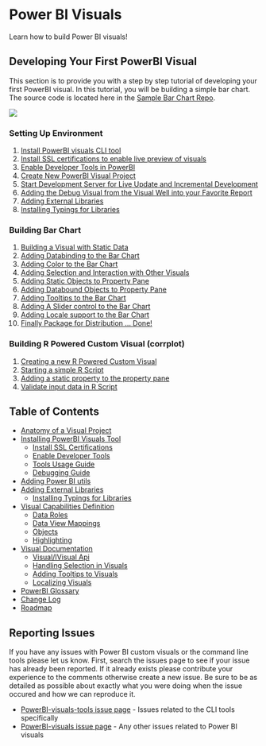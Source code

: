 # Power BI Visuals

Learn how to build Power BI visuals!
 
## Developing Your First PowerBI Visual
 
This section is to provide you with a step by step tutorial of developing your first PowerBI visual.
In this tutorial, you will be building a simple bar chart. The source code is located here in the [Sample Bar Chart Repo](https://github.com/Microsoft/PowerBI-visuals-sampleBarChart).

![](Tutorial/images/SampleBarChart.png)

### Setting Up Environment
1. [Install PowerBI visuals CLI tool](tools/README.md#installation)
2. [Install SSL certifications to enable live preview of visuals](tools/CertificateSetup.md)
3. [Enable Developer Tools in PowerBI](tools/DebugVisualSetup.md)
4. [Create New PowerBI Visual Project](tools/usage.md#creating-a-new-visual)
5. [Start Development Server for Live Update and Incremental Development](tools/usage.md#testing-your-visual-in-powerbi)
6. [Adding the Debug Visual from the Visual Well into your Favorite Report](tools/usage.md#viewing-your-visual-in-powerbi)
7. [Adding External Libraries](Tutorial/ExternalLibraries.md)
8. [Installing Typings for Libraries](Tutorial/Typings.md)

### Building Bar Chart
1. [Building a Visual with Static Data](Tutorial/StaticVisual.md)
2. [Adding Databinding to the Bar Chart](Tutorial/DataBinding.md)
3. [Adding Color to the Bar Chart](Tutorial/ColorPalette.md)
4. [Adding Selection and Interaction with Other Visuals](Tutorial/Selection.md)
5. [Adding Static Objects to Property Pane](Tutorial/StaticObjects.md)
6. [Adding Databound Objects to Property Pane](Tutorial/DataBoundObjects.md)
7. [Adding Tooltips to the Bar Chart](Tutorial/ToolTips.md)
8. [Adding A Slider control to the Bar Chart](Tutorial/SliderControl.md)
9. [Adding Locale support to the Bar Chart](https://github.com/Microsoft/PowerBI-visuals-sampleBarChart/blob/master/Tutorial/Locale.md)
10. [Finally Package for Distribution ... Done!](tools/usage.md#packaging-your-visual-for-distribution)

### Building R Powered Custom Visual (corrplot)
1. [Creating a new R Powered Custom Visual](RVisualTutorial/CreateNewVisual.md)
2. [Starting a simple R Script](RVisualTutorial/CorrplotScript.md)
3. [Adding a static property to the property pane](RVisualTutorial/PropertiesPane.md)
4. [Validate input data in R Script](RVisualTutorial/InputValidationInR.md)

## Table of Contents

* [Anatomy of a Visual Project](VisualProject.md)
* [Installing PowerBI Visuals Tool](tools/README.md#installation)
    * [Install SSL Certifications](tools/CertificateSetup.md)
    * [Enable Developer Tools](tools/DebugVisualSetup.md)
    * [Tools Usage Guide](tools/usage.md)
    * [Debugging Guide](tools/debugging.md)
* [Adding Power BI utils](Tutorial/Utils.md)    
* [Adding External Libraries](Tutorial/ExternalLibraries.md)
    * [Installing Typings for Libraries](Tutorial/Typings.md)
* [Visual Capabilities Definition](Capabilities/Capabilities.md)
    * [Data Roles](Capabilities/Capabilities.md#define-the-data-fields-your-visual-expects---dataroles)
    * [Data View Mappings](Capabilities/DataViewMappings.md)
    * [Objects](Capabilities/Objects.md)
    * [Highlighting](Capabilities/Highlighting.md)
* [Visual Documentation](Visual/Visual.md)
    * [Visual/IVisual Api](Visual/IVisualApi.md)
    * [Handling Selection in Visuals](Visual/Selection.md)
    * [Adding Tooltips to Visuals](Visual/Tooltips.md)
    * [Localizing Visuals](Visual/Locale.md)
* [PowerBI Glossary](Glossary.md)
* [Change Log](ChangeLog.md)
* [Roadmap](Roadmap/README.md)

## Reporting Issues

If you have any issues with Power BI custom visuals or the command line tools please let us know. First, search the issues page to see if your issue has already been reported. If it already exists please contribute your experience to the comments otherwise create a new issue. Be sure to be as detailed as possible about exactly what you were doing when the issue occured and how we can reproduce it.

* [PowerBI-visuals-tools issue page](https://github.com/Microsoft/PowerBI-visuals-tools/issues) - Issues related to the CLI tools specifically
* [PowerBI-visuals issue page](https://github.com/Microsoft/PowerBI-visuals/issues) - Any other issues related to Power BI visuals
